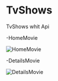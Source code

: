# TvShows
TvShows whit Api

-HomeMovie

![HomeMovie](https://github.com/ProgrammerAL01/TvShows/assets/141438585/1a8fd8c3-9b4f-49c0-982f-746ca1d4eef3)

-DetailsMovie

![DetailsMovie](https://github.com/ProgrammerAL01/TvShows/assets/141438585/ace5ebfb-f7bd-4ed0-b909-a6ef754125fe)
